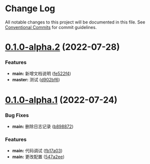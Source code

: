 # Change Log

All notable changes to this project will be documented in this file.
See [Conventional Commits](https://conventionalcommits.org) for commit guidelines.

# [0.1.0-alpha.2](https://github.com/KavenLong/lerna-packages/compare/v0.1.0-alpha.1...v0.1.0-alpha.2) (2022-07-28)


### Features

* **main:** 新增文档说明 ([fe522f4](https://github.com/KavenLong/lerna-packages/commit/fe522f472ee09039b8584c507aebe3e003d0d60c))
* **master:** 测试 ([d902bf6](https://github.com/KavenLong/lerna-packages/commit/d902bf69740da3d470843e7ebb988546e94ea43b))





# [0.1.0-alpha.1](https://github.com/KavenLong/lerna-packages/compare/v0.1.0-alpha.0...v0.1.0-alpha.1) (2022-07-24)


### Bug Fixes

* **main:** 删除日志记录 ([b898872](https://github.com/KavenLong/lerna-packages/commit/b898872b81fd079e70f2c4a3950460e46d83f630))


### Features

* **main:** 代码调试 ([fb17a03](https://github.com/KavenLong/lerna-packages/commit/fb17a03c39355bf53478b4d9d216479f17b7d10e))
* **main:** 更改配置 ([547a2ee](https://github.com/KavenLong/lerna-packages/commit/547a2ee585eb37524730c862658737acc6814132))
